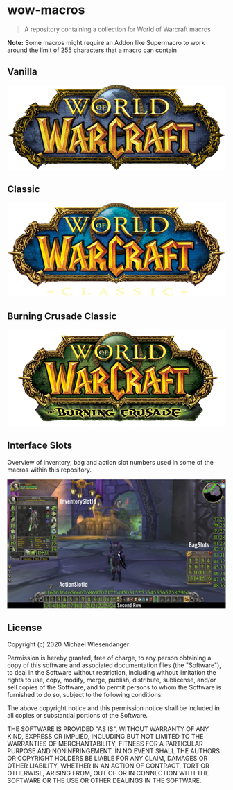 # wow-macros

> A repository containing a collection for World of Warcraft macros

**Note:** Some macros might require an Addon like Supermacro to work around the limit of 255 characters that a macro can contain

## Vanilla

[![](/docs/vanilla_logo.png)](/vanilla)

## Classic

[![](/docs/classic_logo.png)](/classic)

## Burning Crusade Classic

[![](/docs/tbc_logo.png)](/bcc)

## Interface Slots

Overview of inventory, bag and action slot numbers used in some of the macros within this repository.

![](/docs/interface_slots.png)

## License

Copyright (c) 2020 Michael Wiesendanger

Permission is hereby granted, free of charge, to any person obtaining
a copy of this software and associated documentation files (the
"Software"), to deal in the Software without restriction, including
without limitation the rights to use, copy, modify, merge, publish,
distribute, sublicense, and/or sell copies of the Software, and to
permit persons to whom the Software is furnished to do so, subject to
the following conditions:

The above copyright notice and this permission notice shall be
included in all copies or substantial portions of the Software.

THE SOFTWARE IS PROVIDED "AS IS", WITHOUT WARRANTY OF ANY KIND,
EXPRESS OR IMPLIED, INCLUDING BUT NOT LIMITED TO THE WARRANTIES OF
MERCHANTABILITY, FITNESS FOR A PARTICULAR PURPOSE AND
NONINFRINGEMENT. IN NO EVENT SHALL THE AUTHORS OR COPYRIGHT HOLDERS BE
LIABLE FOR ANY CLAIM, DAMAGES OR OTHER LIABILITY, WHETHER IN AN ACTION
OF CONTRACT, TORT OR OTHERWISE, ARISING FROM, OUT OF OR IN CONNECTION
WITH THE SOFTWARE OR THE USE OR OTHER DEALINGS IN THE SOFTWARE.
